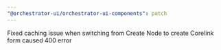 ```yaml
---
"@orchestrator-ui/orchestrator-ui-components": patch
---
```


Fixed caching issue when switching from Create Node to create Corelink form caused 400 error
